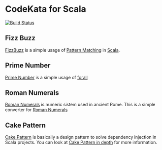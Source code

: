 CodeKata for Scala
===

[![Build Status](https://travis-ci.org/rayyildiz/codekata-scala.png?branch=master)](https://travis-ci.org/rayyildiz/codekata-scala)


Fizz Buzz
---

[FizzBuzz](FizzBuzz/README.md) is a simple usage of [Pattern Matching](https://en.wikipedia.org/wiki/Pattern_matching) in [Scala](https://www.scala-lang.org/).


Prime Number
---

[Prime Number](PrimeNumber/README.md) is a simple usage of
[forall](http://www.scala-lang.org/api/current/scala/collection/immutable/List.html#forall(p:A=>Boolean):Boolean)


Roman Numerals
---

[Roman Numerals](RomanNumerals/README.md) is numeric sistem used in ancient Rome. This is a simple converter for [Roman Numerals](https://en.wikipedia.org/wiki/Roman_numerals)


Cake Pattern
---

[Cake Pattern](cake-pattern/README.md) is basically a design pattern to solve dependency injection in Scala projects. You can look at [Cake Pattern in depth](http://www.cakesolutions.net/teamblogs/2011/12/15/dependency-injection-vs-cake-pattern) for more information.



